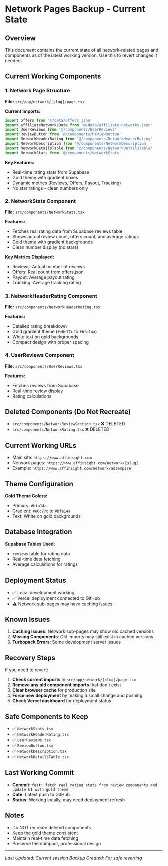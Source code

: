 # Network Pages Backup - Current State

## Overview
This document contains the current state of all network-related pages and components as of the latest working version. Use this to revert changes if needed.

## Current Working Components

### 1. Network Page Structure
**File:** `src/app/network/[slug]/page.tsx`

**Current Imports:**
```typescript
import offers from '@/data/offers.json'
import affiliateNetworksData from '@/data/affiliate-networks.json'
import UserReviews from '@/components/UserReviews'
import ReviewButton from '@/components/ReviewButton'
import NetworkHeaderRating from '@/components/NetworkHeaderRating'
import NetworkDescription from '@/components/NetworkDescription'
import NetworkDetailsTable from '@/components/NetworkDetailsTable'
import NetworkStats from '@/components/NetworkStats'
```

**Key Features:**
- Real-time rating stats from Supabase
- Gold theme with gradient boxes
- Dynamic metrics (Reviews, Offers, Payout, Tracking)
- No star ratings - clean numbers only

### 2. NetworkStats Component
**File:** `src/components/NetworkStats.tsx`

**Features:**
- Fetches real rating data from Supabase reviews table
- Shows actual review count, offers count, and average ratings
- Gold theme with gradient backgrounds
- Clean number display (no stars)

**Key Metrics Displayed:**
- Reviews: Actual number of reviews
- Offers: Real count from offers.json
- Payout: Average payout rating
- Tracking: Average tracking rating

### 3. NetworkHeaderRating Component
**File:** `src/components/NetworkHeaderRating.tsx`

**Features:**
- Detailed rating breakdown
- Gold gradient theme (`#e6c77c` to `#bfa14a`)
- White text on gold backgrounds
- Compact design with proper spacing

### 4. UserReviews Component
**File:** `src/components/UserReviews.tsx`

**Features:**
- Fetches reviews from Supabase
- Real-time review display
- Rating calculations

## Deleted Components (Do Not Recreate)
- `src/components/NetworkReviewSection.tsx` ❌ DELETED
- `src/components/NetworkRating.tsx` ❌ DELETED

## Current Working URLs
- Main site: `https://www.affinsight.com`
- Network pages: `https://www.affinsight.com/network/[slug]`
- Example: `https://www.affinsight.com/network/adsempire`

## Theme Configuration
**Gold Theme Colors:**
- Primary: `#bfa14a`
- Gradient: `#e6c77c` to `#bfa14a`
- Text: White on gold backgrounds

## Database Integration
**Supabase Tables Used:**
- `reviews` table for rating data
- Real-time data fetching
- Average calculations for ratings

## Deployment Status
- ✅ Local development working
- ✅ Vercel deployment connected to GitHub
- ⚠️ Network sub-pages may have caching issues

## Known Issues
1. **Caching Issues**: Network sub-pages may show old cached versions
2. **Missing Components**: Old imports may still exist in cached versions
3. **Turbopack Errors**: Some development server issues

## Recovery Steps
If you need to revert:

1. **Check current imports** in `src/app/network/[slug]/page.tsx`
2. **Remove any old component imports** that don't exist
3. **Clear browser cache** for production site
4. **Force new deployment** by making a small change and pushing
5. **Check Vercel dashboard** for deployment status

## Safe Components to Keep
- ✅ `NetworkStats.tsx`
- ✅ `NetworkHeaderRating.tsx`
- ✅ `UserReviews.tsx`
- ✅ `ReviewButton.tsx`
- ✅ `NetworkDescription.tsx`
- ✅ `NetworkDetailsTable.tsx`

## Last Working Commit
- **Commit:** `feat: fetch real rating stats from review components and update UI with gold theme`
- **Date:** Latest push to GitHub
- **Status:** Working locally, may need deployment refresh

## Notes
- Do NOT recreate deleted components
- Keep the gold theme consistent
- Maintain real-time data fetching
- Preserve the compact, professional design

---
*Last Updated: Current session*
*Backup Created: For safe reverting* 